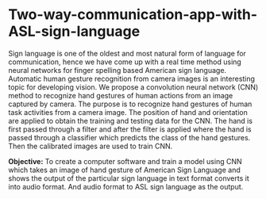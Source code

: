 # Two-way-communication-app-with-ASL-sign-language

Sign language is one of the oldest and most natural form of language for communication, hence we have come up with a real time method using neural networks for finger spelling based American sign language. Automatic human gesture recognition from camera images is an interesting topic for developing vision. We propose a convolution neural network (CNN) method to recognize hand gestures of human actions from an image captured by camera. The purpose is to recognize hand gestures of human task activities from a camera image. The position of hand and orientation are applied to obtain the training and testing data for the CNN. The hand is first passed through a filter and after the filter is applied where the hand is passed through a classifier which predicts the class of the hand gestures. Then the calibrated images are used to train CNN. 
 
 **Objective:**
To create a computer software and train a model using CNN which takes an image of hand gesture of American Sign Language and shows the output of the particular sign language in text format converts it into audio format. And audio format to ASL sign language as the output.

